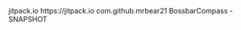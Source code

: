 <repositories>
	<repository>
	    <id>jitpack.io</id>
	    <url>https://jitpack.io</url>
	</repository>
</repositories>

<dependency>
	<groupId>com.github.mrbear21</groupId>
	<artifactId>BossbarCompass</artifactId>
	<version>-SNAPSHOT</version>
</dependency>
